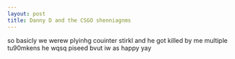 ```yaml
---
layout: post
title: Danny D and the CSGO shenniagnms
---
```

so basicly we werew plyinhg couinter stirkl  and he got killed by me multiple tu90mkens he wqsq piseed bvut iw as happy yay
